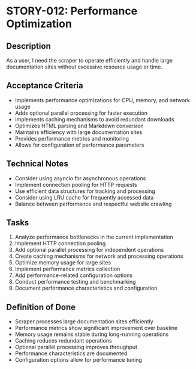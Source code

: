 # STORY-012: Performance Optimization

## Description
As a user, I need the scraper to operate efficiently and handle large documentation sites without excessive resource usage or time.

## Acceptance Criteria
- Implements performance optimizations for CPU, memory, and network usage
- Adds optional parallel processing for faster execution
- Implements caching mechanisms to avoid redundant downloads
- Optimizes HTML parsing and Markdown conversion
- Maintains efficiency with large documentation sites
- Provides performance metrics and monitoring
- Allows for configuration of performance parameters

## Technical Notes
- Consider using asyncio for asynchronous operations
- Implement connection pooling for HTTP requests
- Use efficient data structures for tracking and processing
- Consider using LRU cache for frequently accessed data
- Balance between performance and respectful website crawling

## Tasks
1. Analyze performance bottlenecks in the current implementation
2. Implement HTTP connection pooling
3. Add optional parallel processing for independent operations
4. Create caching mechanisms for network and processing operations
5. Optimize memory usage for large sites
6. Implement performance metrics collection
7. Add performance-related configuration options
8. Conduct performance testing and benchmarking
9. Document performance characteristics and configuration

## Definition of Done
- Scraper processes large documentation sites efficiently
- Performance metrics show significant improvement over baseline
- Memory usage remains stable during long-running operations
- Caching reduces redundant operations
- Optional parallel processing improves throughput
- Performance characteristics are documented
- Configuration options allow for performance tuning 